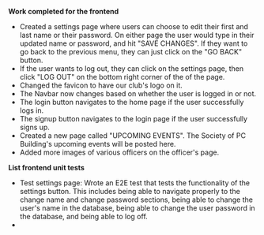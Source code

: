 **Work completed for the frontend**
- Created a settings page where users can choose to edit their first and last name or their password. On either page the user would type in their updated name or password, and hit "SAVE CHANGES". If they want to go back to the previous menu, they can just click on the "GO BACK" button. 
- If the user wants to log out, they can click on the settings page, then click "LOG OUT" on the bottom right corner of the of the page.
- Changed the favicon to have our club's logo on it.
- The Navbar now changes based on whether the user is logged in or not. 
- The login button navigates to the home page if the user successfully logs in.
- The signup button navigates to the login page if the user successfully signs up.
- Created a new page called "UPCOMING EVENTS". The Society of PC Building's upcoming events will be posted here. 
- Added more images of various officers on the officer's page.

**List frontend unit tests**
- Test settings page: Wrote an E2E test that tests the functionality of the settings button. This includes being able to navigate properly to the change name and change password sections, being able to change the user's name in the database, being able to change the user password in the database, and being able to log off.
- 
